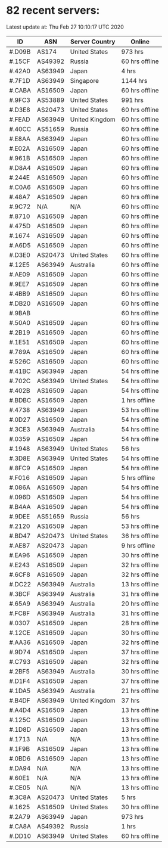 # 82 recent servers:

Latest update at: Thu Feb 27 10:10:17 UTC 2020

| ID | ASN | Server Country | Online |
| -- | --- | -------------- | ------ |
| #.D09B | AS174 | United States | 973 hrs |
| #.15CF | AS49392 | Russia | 60 hrs offline |
| #.42A0 | AS63949 | Japan | 4 hrs |
| #.7F1D | AS63949 | Singapore | 1144 hrs |
| #.CABA | AS16509 | Japan | 60 hrs offline |
| #.9FC3 | AS53889 | United States | 991 hrs |
| #.D3E8 | AS20473 | United States | 60 hrs offline |
| #.FEAD | AS63949 | United Kingdom | 60 hrs offline |
| #.40CC | AS51659 | Russia | 60 hrs offline |
| #.E8AA | AS63949 | Japan | 60 hrs offline |
| #.E02A | AS16509 | Japan | 60 hrs offline |
| #.961B | AS16509 | Japan | 60 hrs offline |
| #.D8A4 | AS16509 | Japan | 60 hrs offline |
| #.244E | AS16509 | Japan | 60 hrs offline |
| #.C0A6 | AS16509 | Japan | 60 hrs offline |
| #.48A7 | AS16509 | Japan | 60 hrs offline |
| #.9C72 | N/A | N/A | 60 hrs offline |
| #.8710 | AS16509 | Japan | 60 hrs offline |
| #.475D | AS16509 | Japan | 60 hrs offline |
| #.1674 | AS16509 | Japan | 60 hrs offline |
| #.A6D5 | AS16509 | Japan | 60 hrs offline |
| #.D3E0 | AS20473 | United States | 60 hrs offline |
| #.12E5 | AS63949 | Australia | 60 hrs offline |
| #.AE09 | AS16509 | Japan | 60 hrs offline |
| #.9EE7 | AS16509 | Japan | 60 hrs offline |
| #.4BB9 | AS16509 | Japan | 60 hrs offline |
| #.DB20 | AS16509 | Japan | 60 hrs offline |
| #.9BAB |  |  | 60 hrs offline |
| #.50A0 | AS16509 | Japan | 60 hrs offline |
| #.2B19 | AS16509 | Japan | 60 hrs offline |
| #.1E51 | AS16509 | Japan | 60 hrs offline |
| #.789A | AS16509 | Japan | 60 hrs offline |
| #.526C | AS16509 | Japan | 60 hrs offline |
| #.41BC | AS63949 | Japan | 54 hrs offline |
| #.702C | AS63949 | United States | 54 hrs offline |
| #.402B | AS16509 | Japan | 54 hrs offline |
| #.BDBC | AS16509 | Japan | 1 hrs offline |
| #.4738 | AS63949 | Japan | 53 hrs offline |
| #.0D27 | AS16509 | Japan | 54 hrs offline |
| #.3CE3 | AS63949 | Australia | 54 hrs offline |
| #.0359 | AS16509 | Japan | 54 hrs offline |
| #.1948 | AS63949 | United States | 56 hrs |
| #.3D8E | AS63949 | United States | 54 hrs offline |
| #.8FC9 | AS16509 | Japan | 54 hrs offline |
| #.F016 | AS16509 | Japan | 5 hrs offline |
| #.086A | AS16509 | Japan | 54 hrs offline |
| #.096D | AS16509 | Japan | 54 hrs offline |
| #.B4AA | AS16509 | Japan | 54 hrs offline |
| #.9DEE | AS51659 | Russia | 56 hrs |
| #.2120 | AS16509 | Japan | 53 hrs offline |
| #.BD47 | AS20473 | United States | 36 hrs offline |
| #.AE87 | AS20473 | Japan | 9 hrs offline |
| #.EA96 | AS16509 | Japan | 30 hrs offline |
| #.E243 | AS16509 | Japan | 32 hrs offline |
| #.6CF8 | AS16509 | Japan | 32 hrs offline |
| #.DC22 | AS63949 | Australia | 13 hrs offline |
| #.3BCF | AS63949 | Australia | 31 hrs offline |
| #.65A9 | AS63949 | Australia | 20 hrs offline |
| #.FC8F | AS63949 | Australia | 31 hrs offline |
| #.0307 | AS16509 | Japan | 28 hrs offline |
| #.12CE | AS16509 | Japan | 30 hrs offline |
| #.AA36 | AS16509 | Japan | 32 hrs offline |
| #.9D74 | AS16509 | Japan | 37 hrs offline |
| #.C793 | AS16509 | Japan | 32 hrs offline |
| #.2BF5 | AS63949 | Australia | 30 hrs offline |
| #.D1F4 | AS16509 | Japan | 37 hrs offline |
| #.1DA5 | AS63949 | Australia | 21 hrs offline |
| #.B4DF | AS63949 | United Kingdom | 37 hrs |
| #.A4D4 | AS16509 | Japan | 13 hrs offline |
| #.125C | AS16509 | Japan | 13 hrs offline |
| #.1D8D | AS16509 | Japan | 13 hrs offline |
| #.1713 | N/A | N/A | 13 hrs offline |
| #.1F9B | AS16509 | Japan | 13 hrs offline |
| #.0BD6 | AS16509 | Japan | 13 hrs offline |
| #.DA94 | N/A | N/A | 13 hrs offline |
| #.60E1 | N/A | N/A | 13 hrs offline |
| #.CE05 | N/A | N/A | 13 hrs offline |
| #.3C8A | AS20473 | United States | 5 hrs |
| #.1625 | AS16509 | United States | 30 hrs offline |
| #.2A79 | AS63949 | Japan | 973 hrs |
| #.CA8A | AS49392 | Russia | 1 hrs |
| #.DD10 | AS63949 | United States | 60 hrs offline |


